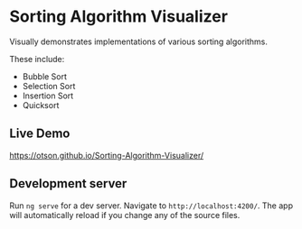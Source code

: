 # Sorting Algorithm Visualizer

Visually demonstrates implementations of various sorting algorithms.

These include:
* Bubble Sort
* Selection Sort
* Insertion Sort
* Quicksort

## Live Demo

https://otson.github.io/Sorting-Algorithm-Visualizer/

## Development server

Run `ng serve` for a dev server. Navigate to `http://localhost:4200/`. The app will automatically reload if you change any of the source files.
